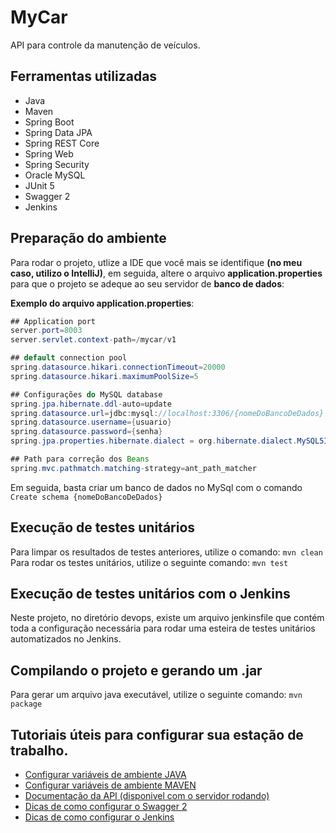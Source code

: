 # MyCar

<p>API para controle da manutenção de veículos.</p>

## Ferramentas utilizadas

- Java
- Maven
- Spring Boot
- Spring Data JPA
- Spring REST Core
- Spring Web
- Spring Security
- Oracle MySQL
- JUnit 5
- Swagger 2
- Jenkins

## Preparação do ambiente
Para rodar o projeto, utlize a IDE que você mais se identifique **(no meu caso, utilizo o IntelliJ)**, em seguida, altere o arquivo **application.properties** para que o projeto se adeque ao seu servidor de **banco de dados**:

**Exemplo do arquivo application.properties**:

````java
## Application port
server.port=8003
server.servlet.context-path=/mycar/v1

## default connection pool
spring.datasource.hikari.connectionTimeout=20000
spring.datasource.hikari.maximumPoolSize=5

## Configurações do MySQL database
spring.jpa.hibernate.ddl-auto=update
spring.datasource.url=jdbc:mysql://localhost:3306/{nomeDoBancoDeDados}
spring.datasource.username={usuario}
spring.datasource.password={senha}
spring.jpa.properties.hibernate.dialect = org.hibernate.dialect.MySQL5InnoDBDialect

## Path para correção dos Beans
spring.mvc.pathmatch.matching-strategy=ant_path_matcher
````

Em seguida, basta criar um banco de dados no MySql com o comando `Create schema {nomeDoBancoDeDados}`

## Execução de testes unitários

Para limpar os resultados de testes anteriores, utilize o comando: `mvn clean`
Para rodar os testes unitários, utilize o seguinte comando: `mvn test`

## Execução de testes unitários com o Jenkins
Neste projeto, no diretório devops, existe um arquivo jenkinsfile que contém  toda a configuração necessária para rodar uma esteira de testes unitários automatizados no Jenkins. 

## Compilando o projeto e gerando um .jar

Para gerar um arquivo java executável, utilize o seguinte comando: `mvn package`

## Tutoriais úteis para configurar sua estação de trabalho.

- [Configurar variáveis de ambiente JAVA](https://mauriciogeneroso.medium.com/configurando-java-4-como-configurar-as-vari%C3%A1veis-java-home-path-e-classpath-no-windows-46040950638f)
- [Configurar variáveis de ambiente MAVEN](https://pt.stackoverflow.com/questions/259927/como-configurar-vari%C3%A1veis-de-ambiente-maven-java)
- [Documentação da API (disponivel com o servidor rodando)](http://localhost:8003/mycar/v1/swagger-ui.html#)
- [Dicas de como configurar o Swagger 2](https://www.baeldung.com/swagger-2-documentation-for-spring-rest-api)
- [Dicas de como configurar o Jenkins](https://medium.com/cwi-software/testes-automatizados-no-jenkins-recursos-plugins-e-dicas-para-aumentar-a-produtividade-1685ffa1e9db#:~:text=Como%20configurar%3A,pasta%20%E2%80%9Csurefire%2Dreports%E2%80%9D.)
